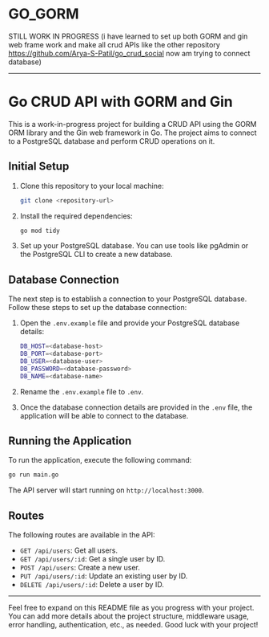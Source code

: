 # GO_GORM
STILL WORK IN PROGRESS (i have learned to set up both GORM and gin web frame work and make all crud APIs like the other repository https://github.com/Arya-S-Patil/go_crud_social now am trying to connect database)

---

# Go CRUD API with GORM and Gin

This is a work-in-progress project for building a CRUD API using the GORM ORM library and the Gin web framework in Go. The project aims to connect to a PostgreSQL database and perform CRUD operations on it.

## Initial Setup

1. Clone this repository to your local machine:

    ```bash
    git clone <repository-url>
    ```

2. Install the required dependencies:

    ```bash
    go mod tidy
    ```

3. Set up your PostgreSQL database. You can use tools like pgAdmin or the PostgreSQL CLI to create a new database.

## Database Connection

The next step is to establish a connection to your PostgreSQL database. Follow these steps to set up the database connection:

1. Open the `.env.example` file and provide your PostgreSQL database details:

    ```bash
    DB_HOST=<database-host>
    DB_PORT=<database-port>
    DB_USER=<database-user>
    DB_PASSWORD=<database-password>
    DB_NAME=<database-name>
    ```

2. Rename the `.env.example` file to `.env`.

3. Once the database connection details are provided in the `.env` file, the application will be able to connect to the database.

## Running the Application

To run the application, execute the following command:

```bash
go run main.go
```

The API server will start running on `http://localhost:3000`.

## Routes

The following routes are available in the API:

- `GET /api/users`: Get all users.
- `GET /api/users/:id`: Get a single user by ID.
- `POST /api/users`: Create a new user.
- `PUT /api/users/:id`: Update an existing user by ID.
- `DELETE /api/users/:id`: Delete a user by ID.

---

Feel free to expand on this README file as you progress with your project. You can add more details about the project structure, middleware usage, error handling, authentication, etc., as needed. Good luck with your project!
